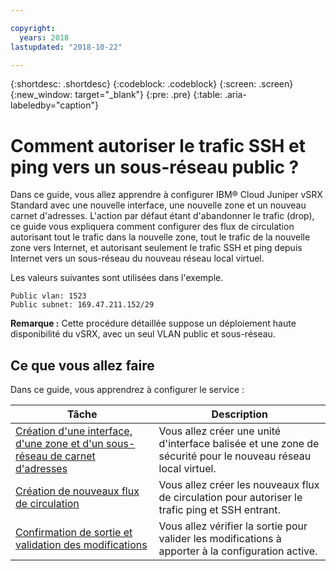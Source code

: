 ```yaml
---

copyright:
  years: 2018
lastupdated: "2018-10-22"

---
```


{:shortdesc: .shortdesc}
{:codeblock: .codeblock}
{:screen: .screen}
{:new_window: target="_blank"}
{:pre: .pre}
{:table: .aria-labeledby="caption"}

# Comment autoriser le trafic SSH et ping vers un sous-réseau public ?
Dans ce guide, vous allez apprendre à configurer IBM® Cloud Juniper vSRX Standard avec une nouvelle interface, une nouvelle zone et un nouveau carnet d'adresses. L'action par défaut étant d'abandonner le trafic (drop), ce guide vous expliquera comment configurer des flux de circulation autorisant tout le trafic dans la nouvelle zone, tout le trafic de la nouvelle zone vers Internet, et autorisant seulement le trafic SSH et ping depuis Internet vers un sous-réseau du nouveau réseau local virtuel.

Les valeurs suivantes sont utilisées dans l'exemple.
```
Public vlan: 1523
Public subnet: 169.47.211.152/29
```

**Remarque :** Cette procédure détaillée suppose un déploiement haute disponibilité du vSRX, avec un seul VLAN public et sous-réseau.

## Ce que vous allez faire

Dans ce guide, vous apprendrez à configurer le service :

Tâche  | Description
------------- | -------------
[Création d'une interface, d'une zone et d'un sous-réseau de carnet d'adresses](ssh-create-interface.html) | Vous allez créer une unité d'interface balisée et une zone de sécurité pour le nouveau réseau local virtuel.
[Création de nouveaux flux de circulation](ssh-create-flows.html) | Vous allez créer les nouveaux flux de circulation pour autoriser le trafic ping et SSH entrant.
[Confirmation de sortie et validation des modifications](ssh-check-output.html) | Vous allez vérifier la sortie pour valider les modifications à apporter à la configuration active.
